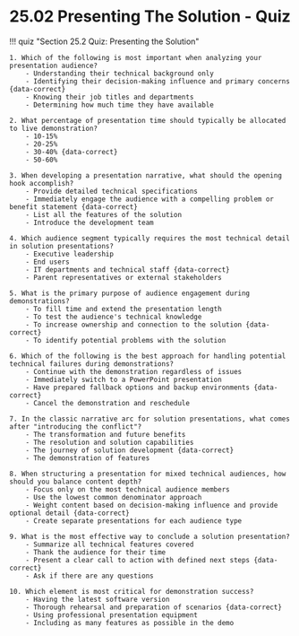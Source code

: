 # 25.02 Presenting The Solution - Quiz

!!! quiz "Section 25.2 Quiz: Presenting the Solution"

    1. Which of the following is most important when analyzing your presentation audience?
        - Understanding their technical background only
        - Identifying their decision-making influence and primary concerns {data-correct}
        - Knowing their job titles and departments
        - Determining how much time they have available

    2. What percentage of presentation time should typically be allocated to live demonstration?
        - 10-15%
        - 20-25%
        - 30-40% {data-correct}
        - 50-60%

    3. When developing a presentation narrative, what should the opening hook accomplish?
        - Provide detailed technical specifications
        - Immediately engage the audience with a compelling problem or benefit statement {data-correct}
        - List all the features of the solution
        - Introduce the development team

    4. Which audience segment typically requires the most technical detail in solution presentations?
        - Executive leadership
        - End users
        - IT departments and technical staff {data-correct}
        - Parent representatives or external stakeholders

    5. What is the primary purpose of audience engagement during demonstrations?
        - To fill time and extend the presentation length
        - To test the audience's technical knowledge
        - To increase ownership and connection to the solution {data-correct}
        - To identify potential problems with the solution

    6. Which of the following is the best approach for handling potential technical failures during demonstrations?
        - Continue with the demonstration regardless of issues
        - Immediately switch to a PowerPoint presentation
        - Have prepared fallback options and backup environments {data-correct}
        - Cancel the demonstration and reschedule

    7. In the classic narrative arc for solution presentations, what comes after "introducing the conflict"?
        - The transformation and future benefits
        - The resolution and solution capabilities
        - The journey of solution development {data-correct}
        - The demonstration of features

    8. When structuring a presentation for mixed technical audiences, how should you balance content depth?
        - Focus only on the most technical audience members
        - Use the lowest common denominator approach
        - Weight content based on decision-making influence and provide optional detail {data-correct}
        - Create separate presentations for each audience type

    9. What is the most effective way to conclude a solution presentation?
        - Summarize all technical features covered
        - Thank the audience for their time
        - Present a clear call to action with defined next steps {data-correct}
        - Ask if there are any questions

    10. Which element is most critical for demonstration success?
        - Having the latest software version
        - Thorough rehearsal and preparation of scenarios {data-correct}
        - Using professional presentation equipment
        - Including as many features as possible in the demo
